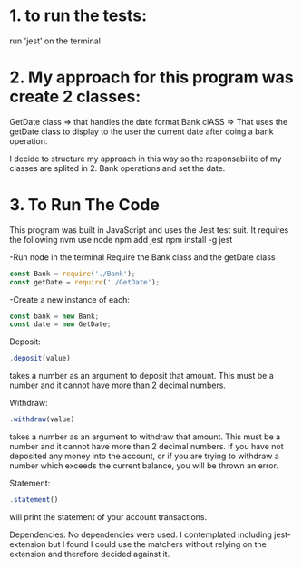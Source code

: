 # 1. to run the tests:
 run 'jest' on the terminal

# 2. My approach for this program was create 2 classes:
GetDate class  => that handles the date format
Bank clASS => That uses the getDate class to display to the user the current date after doing a bank operation.

I decide to structure my approach in this way so the responsabilite of my classes are splited in 2. Bank operations and set the date.

# 3. To Run The Code
  This program was built in JavaScript and uses the Jest test suit. It requires the following
  nvm use node
  npm add jest
  npm install -g jest

  -Run node in the terminal
  Require the Bank class and the getDate class

  ```javascript 
  const Bank = require('./Bank');
  const getDate = require('./GetDate');
```

  -Create a new instance of each:
  ```javascript
  const bank = new Bank;
  const date = new GetDate;
  ```

  Deposit:
  ```javascript
  .deposit(value)
  ```
  takes a number as an argument to deposit that amount. This must be a number and it cannot have more than 2 decimal numbers.

  Withdraw:
  ```javascript
  .withdraw(value)
  ```
  takes a number as an argument to withdraw that amount. This must be a number and it cannot have more than 2 decimal numbers. If you have not deposited any money into the account, or if you are trying to withdraw a number which exceeds the current balance, you will be thrown an error.

  Statement:
   ```javascript
  .statement()
  ```
  will print the statement of your account transactions.

Dependencies:
No dependencies were used. I contemplated including jest-extension but I found I could use the matchers without relying on the extension and therefore decided against it.
